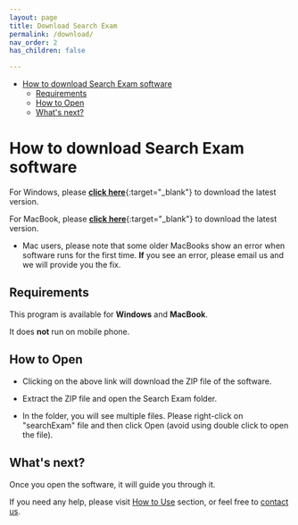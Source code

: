 ```yaml
---
layout: page
title: Download Search Exam
permalink: /download/
nav_order: 2
has_children: false

---
```

- [How to download Search Exam software](#how-to-download-search-exam-software)
  - [Requirements](#requirements)
  - [How to Open](#how-to-open)
  - [What's next?](#whats-next)

# How to download Search Exam software

For Windows, please [**click here**](https://www.dropbox.com/s/2yk8hpjw93ww0ny/searchExam_Windows.zip?dl=1){:target="_blank"} to download the latest version.

For MacBook, please [**click here**](https://www.dropbox.com/s/3py6q645nua9pxq/searchExam_MacBook.zip?dl=1){:target="_blank"} to download the latest version.

- Mac users, please note that some older MacBooks show an error when software runs for the first time. **If** you see an error, please email us and we will provide you the fix.
<!-- Please [**click here**](https://drive.google.com/uc?export=download&id=1GUu9abDSaOvm8OZMyDi0Nd0rEXoaB9TB){:target="_blank"} to download the latest version. -->

<!-- - If you see any warning for large size, click 'Download Anyway' button. -->
<!-- - If you see Error 404, please check back later after few minutes. -->

<!-- Please note that this page is the only reliable and genuine source of downloading Search Exam. We do not share download links on social media or any other medium. Anyone who is interested to download Search Exam must do so by clicking the above link. -->

<!-- For Macbook, please [click here](). -->

## Requirements
This program is available for **Windows** and **MacBook**. 

It does **not** run on mobile phone.

## How to Open

- Clicking on the above link will download the ZIP file of the software.

- Extract the ZIP file and open the Search Exam folder.

- In the folder, you will see multiple files. Please right-click on "searchExam" file and then click Open (avoid using double click to open the file).

## What's next?

Once you open the software, it will guide you through it. 

If you need any help, please visit [How to Use](../tutorial) section, or feel free to [contact us](../contact/).